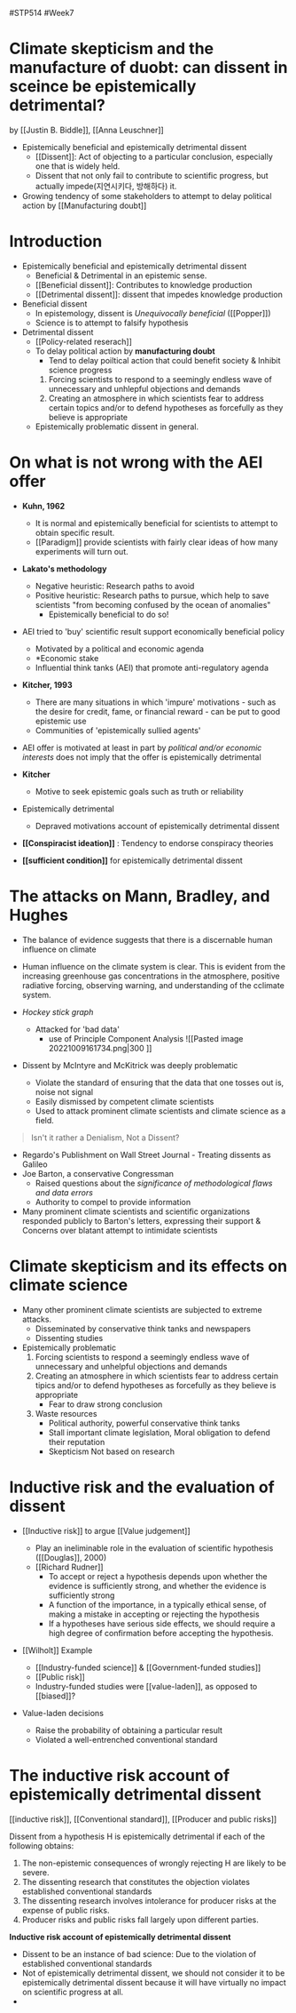 #STP514 #Week7 
# Climate skepticism and the manufacture of duobt: can dissent in sceince be epistemically detrimental?
by [[Justin B. Biddle]], [[Anna Leuschner]]

* Epistemically beneficial and epistemically detrimental dissent
	* [[Dissent]]: Act of objecting to a particular conclusion, especially one that is widely held.
	* Dissent that not only fail to contribute to scientific progress, but actually impede(지연시키다, 방해하다) it.
*  Growing tendency of some stakeholders to attempt to delay political action by [[Manufacturing doubt]]

# Introduction
* Epistemically beneficial and epistemically detrimental dissent 
	* Beneficial & Detrimental in an epistemic sense.
	* [[Beneficial dissent]]: Contributes to knowledge production
	* [[Detrimental dissent]]: dissent that impedes knowledge production 
* Beneficial dissent
	* In epistemology, dissent is *Unequivocally beneficial* ([[Popper]])
	* Science is to attempt to falsify hypothesis
* Detrimental dissent
	* [[Policy-related reserach]] 
	* To delay political action by **manufacturing doubt**
		* Tend to delay poiltical action that could benefit society & Inhibit science progress
		1) Forcing scientists to respond to a seemingly endless wave of unnecessary and unhlepful objections and demands
		2) Creating an atmosphere in which scientists fear to address certain topics and/or to defend hypotheses as forcefully as they believe is appropriate
	* Epistemically problematic dissent in general.

# On what is not wrong with the AEI offer
* **Kuhn, 1962**
	* It is normal and epistemically beneficial for scientists to attempt to obtain specific result. 
	* [[Paradigm]] provide scientists with fairly clear ideas of how many experiments will turn out.
* **Lakato's methodology**
	* Negative heuristic: Research paths to avoid
	* Positive heuristic: Research paths to pursue, which help to save scientists "from becoming confused by the ocean of anomalies"
		* Epistemically beneficial to do so!
* AEI tried to 'buy' scientific result support economically beneficial policy 
	* Motivated by a political and economic agenda
	* *Economic stake 
	* Influential think tanks (AEI) that promote anti-regulatory agenda
* **Kitcher, 1993**
	* There are many situations in which 'impure' motivations - such as the desire for credit, fame, or financial reward - can be put to good epistemic use
	* Communities of 'epistemically sullied agents'
* AEI offer is motivated at least in part by *political and/or economic interests* does not imply that the offer is epistemically detrimental

* **Kitcher**
	* Motive to seek epistemic goals such as truth or reliability 

* Epistemically detrimental
	* Depraved motivations account of epistemically detrimental dissent 
* **[[Conspiracist ideation]]** : Tendency to endorse conspiracy theories
* **[[sufficient condition]]** for epistemically detrimental dissent 

# The attacks on Mann, Bradley, and Hughes
* The balance of evidence suggests that there is a discernable human influence on climate
* Human influence on the climate system is clear. This is evident from the increasing greenhouse gas concentrations in the atmosphere, positive radiative forcing, observing warning, and understanding of the cclimate system.
* *Hockey stick graph* 
	* Attacked for 'bad data'
		* use of Principle Component Analysis 
![[Pasted image 20221009161734.png|300 ]]

* Dissent by McIntyre and McKitrick was deeply problematic
	* Violate the standard of ensuring that the data that one tosses out is, noise not signal
	* Easily dismissed by competent climate scientists
	* Used to attack prominent climate scientists and climate science as a field. 

> Isn't it rather a Denialism, Not a Dissent?

* Regardo's Publishment on Wall Street Journal - Treating dissents as Galileo
* Joe Barton, a conservative Congressman 
	* Raised questions about the *significance of methodological flaws and data errors*
	* Authority to compel to provide information 
* Many prominent climate scientists and scientific organizations responded publicly to Barton's letters, expressing their support & Concerns over blatant attempt to intimidate scientists

# Climate skepticism and its effects on climate science
* Many other prominent climate scientists are subjected to extreme attacks. 
	* Disseminated by conservative think tanks and newspapers
	* Dissenting studies 
* Epistemically problematic
	1) Forcing scientists to respond a seemingly endless wave of unnecessary and unhelpful objections and demands
	2) Creating an atmosphere in which scientists fear to address certain tipics and/or to defend hypotheses as forcefully as they believe is appropriate
		* Fear to draw strong conclusion 
	3) Waste resources
		* Political authority, powerful conservative think tanks
		* Stall important climate legislation, Moral obligation to defend their reputation 
		* Skepticism Not based on research

# Inductive risk and the evaluation of dissent
* [[Inductive risk]] to argue [[Value judgement]]
	* Play an ineliminable role in the evaluation of scientific hypothesis ([[Douglas]], 2000)
	* [[Richard Rudner]] 
		* To accept or reject a hypothesis depends upon whether the evidence is sufficiently strong, and whether the evidence is sufficiently strong
		* A function of the importance, in a typically ethical sense, of making a mistake in accepting or rejecting the hypothesis
		* If a hypotheses have serious side effects, we should require a high degree of confirmation before accepting the hypothesis. 
* [[Wilholt]] Example
	* [[Industry-funded science]] & [[Government-funded studies]]
	* [[Public risk]]
	* Industry-funded studies were [[value-laden]], as opposed to [[biased]]?

* Value-laden decisions
	* Raise the probability of obtaining a particular result
	* Violated a well-entrenched conventional standard

# The inductive risk account of epistemically detrimental dissent
[[inductive risk]], [[Conventional standard]], [[Producer and public risks]]

Dissent from a hypothesis H is epistemically detrimental if each of the following obtains:
1. The non-epistemic consequences of wrongly rejecting H are likely to be severe.
2. The dissenting research that constitutes the objection violates established conventional standards
3. The dissenting research involves intolerance for producer risks at the expense of public risks. 
4. Producer risks and public risks fall largely upon different parties. 

**Inductive risk account of epistemically detrimental dissent**
* Dissent to be an instance of bad science: Due to the violation of established conventional standards
* Not of epistemically detrimental dissent, we should not consider  it to be epistemically detrimental dissent because it will have virtually no impact on scientific progress at all. 
* 